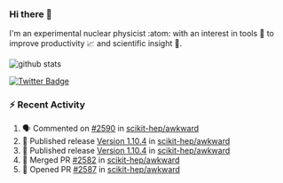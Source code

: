 ### Hi there 👋 

I'm an experimental nuclear physicist :atom: with an interest in tools :wrench: to improve productivity :chart_with_upwards_trend: and scientific insight :telescope:.

![github stats](https://github-readme-stats.vercel.app/api?username=agoose77&show_icons=true&hide_rank=true&hide_title=true&bg_color=30,e76445,904e95&text_color=efe3ec&icon_color=efe3ec)
<!--
**agoose77/agoose77** is a ✨ _special_ ✨ repository because its `README.md` (this file) appears on your GitHub profile.

Here are some ideas to get you started:

- 🔭 I’m currently working on ...
- 🌱 I’m currently learning ...
- 👯 I’m looking to collaborate on ...
- 🤔 I’m looking for help with ...
- 💬 Ask me about ...
- 📫 How to reach me: ...
- 😄 Pronouns: ...
- ⚡ Fun fact: ...
-->

[![Twitter Badge](https://img.shields.io/twitter/follow/agoose77?style=flat-square&logo=Twitter&logoColor=white&color=cornflowerblue)](https://twitter.com/agoose77)

### :zap: Recent Activity

<!--START_SECTION:activity-->
1. 🗣 Commented on [#2590](https://github.com/scikit-hep/awkward/issues/2590#issuecomment-1643579164) in [scikit-hep/awkward](https://github.com/scikit-hep/awkward)
2. 🚀 Published release [Version 1.10.4](https://github.com/scikit-hep/awkward/releases/tag/v1.10.4) in [scikit-hep/awkward](https://github.com/scikit-hep/awkward)
3. 🚀 Published release [Version 1.10.4](https://github.com/scikit-hep/awkward/releases/tag/v1.10.4) in [scikit-hep/awkward](https://github.com/scikit-hep/awkward)
4. 🎉 Merged PR [#2582](https://github.com/scikit-hep/awkward/pull/2582) in [scikit-hep/awkward](https://github.com/scikit-hep/awkward)
5. 💪 Opened PR [#2587](https://github.com/scikit-hep/awkward/pull/2587) in [scikit-hep/awkward](https://github.com/scikit-hep/awkward)
<!--END_SECTION:activity-->
